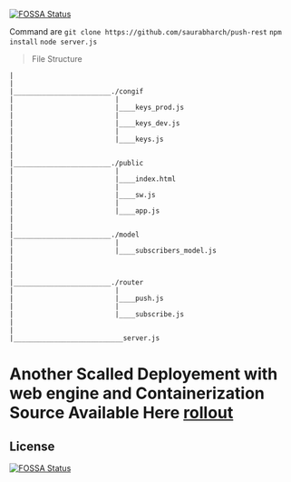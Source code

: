 [![FOSSA Status](https://app.fossa.io/api/projects/git%2Bgithub.com%2Fsaurabharch%2Fpush-rest.svg?type=shield)](https://app.fossa.io/projects/git%2Bgithub.com%2Fsaurabharch%2Fpush-rest?ref=badge_shield)

Command are
```git clone https://github.com/saurabharch/push-rest```
```npm install```
```node server.js```
>File Structure
```
|
|
|________________________./congif
|                         |
|                         |____keys_prod.js
|                         |
|                         |____keys_dev.js
|                         |
|                         |____keys.js
|
|
|________________________./public
|                         |
|                         |____index.html
|                         |
|                         |____sw.js
|                         |
|                         |____app.js
|
|
|________________________./model
|                         |
|                         |____subscribers_model.js
|
|
|
|________________________./router
|                         |
|                         |____push.js
|                         |
|                         |____subscribe.js
|
|
|___________________________server.js

```
# Another Scalled Deployement with web engine and Containerization Source Available Here [rollout](https://github.com/saurabharch/rollout)


## License
[![FOSSA Status](https://app.fossa.io/api/projects/git%2Bgithub.com%2Fsaurabharch%2Fpush-rest.svg?type=large)](https://app.fossa.io/projects/git%2Bgithub.com%2Fsaurabharch%2Fpush-rest?ref=badge_large)
